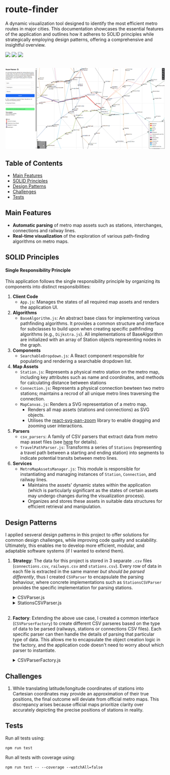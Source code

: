 <h1>route-finder</h1>

A dynamic visualization tool designed to identify the most efficient metro routes in major cities. This documentation showcases the essential features of the application and outlines how it adheres to SOLID principles while strategically employing design patterns, offering a comprehensive and insightful overview.

<img src="https://img.shields.io/badge/React-20232A?style=for-the-badge&logo=react&logoColor=61DAFB"> <img src="https://img.shields.io/badge/JavaScript-F7DF1E?style=for-the-badge&logo=javascript&logoColor=black"> <img src="https://img.shields.io/badge/HTML-239120?style=for-the-badge&logo=html5&logoColor=white">

<br>

<img src="route-finder-ui.png" alt="">

<h2>Table of Contents</h2>

- [Main Features](#main-features)
- [SOLID Principles](#solid-principles)
- [Design Patterns](#design-patterns)
- [Challenges](#challenges)
- [Tests](#tests)

## Main Features
- **Automatic parsing** of metro map assets such as stations, interchanges, connections and railway lines.
- **Real-time visualization** of the exploration of various path-finding algorithms on metro maps.


## SOLID Principles
<h4>Single Responsibility Principle</h4>
This application follows the single responsibility principle by organizing its components into distinct responsibilities:

1. **Client Code**
    - `App.js`: Manages the states of all required map assets and renders the application UI.
2. **Algorithms**
    - `BaseAlgorithm.js`: An abstract base class for implementing various pathfinding algorithms. It provides a common structure and interface for subclasses to build upon when creating specific pathfinding algorithms (e.g., `Dijkstra.js`). All implementations of BaseAlgorithm are initialized with an array of Station objects representing nodes in the graph.
3. **Components**
    - `SearchableDropdown.js`: A React component responsible for populating and rendering a searchable dropdown list.
4. **Map Assets**
    - `Station.js`: Represents a physical metro station on the metro map, including key attributes such as name and coordinates, and methods for calculating distance between stations
    - `Connection.js`: Represents a physical connection bewteen two metro stations; maintains a recrod of all unique metro lines traversing the connection.
    - `MapCanvas.js`: Renders a SVG representation of a metro map.
      - Renders all map assets (stations and connections) as SVG objects.
      - Utilises the <a href="https://github.com/chrvadala/react-svg-pan-zoom" target="_blank">react-svg-pan-zoom</a> library to enable dragging and zooming user interactions.
5. **Parsers**
    - `csv_parsers`: A family of CSV parsers that extract data from metro map asset files (see [here](#design-patterns) for details).
    - `TravelPathParser.js`: Transforms a series of `Stations` (representing a travel path between a starting and ending station) into segments to indicate potential transits between metro lines.
6. **Services**
    - `MetroMapAssetsManager.js`: This module is responsible for instantiating and managing instances of `Station`, `Connection`, and railway lines.
      - Maintains the assets' dynamic states within the application (which is particularly significant as the states of certain assets may undergo changes during the visualization process).
      - Organizes and stores these assets in suitable data structures for efficient retrieval and manipulation.

## Design Patterns
I applied sesveral design patterns in this project to offer solutions for common design challenges, while improving code quality and scalability. Ultimately, this enables me to develop more efficient, modular, and adaptable software systems (if I wanted to extend them).

1. **Strategy**: The data for this project is stored in 3 separate `.csv` files (`connections.csv`, `railways.csv` and `stations.csv`). Every row of data in each file is extracted in the same manner *but should be parsed differently*, thus I created `CSVParser` to encapsulate the parsing behaviour, where concrete implementations such as `StationsCSVParser` provides the specific implementation for parsing stations.
    <br>

    <details>
    <summary>CSVParser.js</summary>

    ```
    class CSVParser {
        constructor(filePath) {
            this.filePath = filePath;
        }

        async parse() {
            // All CSV parsers split their CSV files into rows by the \n symbol.
            const response = await fetch(this.filePath);
            const csvText = await response.text();
            const csvData = csvText.split(/\r\n|\n/).filter(Boolean);
            return csvData;
        }
    }

    export default CSVParser;
    ```

    </details>
   
    <details>
    <summary>StationsCSVParser.js</summary>

    ```
    class StationsCSVParser extends CSVParser {
        async parse(stations) {
            // @params stations (hashmap): Stores all Station objects that are previously
            // initialized by a StationsCSVParser instance, with the station name as the 
            // keys, and Station objects as the values.

            const csvData = await super.parse();    // The base parse method splits rows by the \n symbol.

            csvData.forEach(row => {
                const [stationName, latitude, longitude] = row.split(",");
                stations[stationName] = new Station(stationName, latitude, longitude);
            });
        
            console.log("All " + Object.entries(stations).length + " stations parsed.");
            return stations;
        }
    }


    export default StationsCSVParser;
    ```
    
    </details>
    <br>

2. **Factory**: Extending the above use case, I created a common interface (`CSVParserFactory`) to create different CSV parseres based on the type of data to be parsed (railways, stations or connections CSV files). Each specific parser can then handle the details of parsing that particular type of data. This allows me to encapsulate the object creation logic in the factory, and the application code doesn't need to worry about which parser to instantiate.
   <br>
   <details>
    <summary>CSVParserFactory.js</summary>
    
    ```
    class CSVParserFactory {
        createParser(type, filePath) {
            switch (type) {
                case 'stations':
                    return new StationsCSVParser(filePath);
                case 'connections':
                    return new ConnectionsCSVParser(filePath);
                // Add more cases for other types if needed
                default:
                    throw new Error('Invalid parser type');
            }
        }
    }
    ```

   </details>

## Challenges
1. While translating latitude/longitude coordinates of stations into Cartesian coordinates may provide an approximation of their true positions, the final outcome will deviate from official metro maps. This discrepancy arises because official maps prioritize clarity over accurately depicting the precise positions of stations in reality.


## Tests
Run all tests using:
```
npm run test
```

Run all tests with coverage using:
```
npm run test -- --coverage --watchAll=false
```